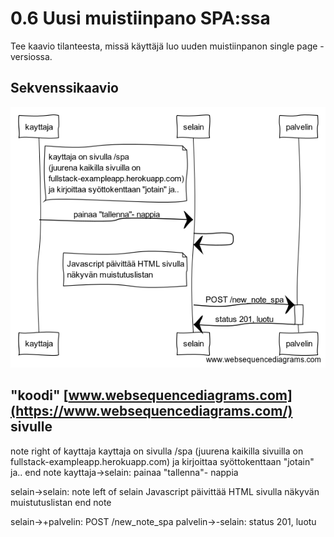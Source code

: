 # 0.6 Uusi muistiinpano SPA:ssa

Tee kaavio tilanteesta, missä käyttäjä luo uuden muistiinpanon single page -versiossa.

## Sekvenssikaavio

![Sekvenssikaavio](06.png)

## "koodi" [www.websequencediagrams.com](https://www.websequencediagrams.com/) sivulle

note right of kayttaja
	kayttaja on sivulla /spa
	(juurena kaikilla sivuilla on
	fullstack-exampleapp.herokuapp.com)
	ja kirjoittaa syöttokenttaan "jotain" ja.. 
end note
kayttaja->selain: painaa "tallenna"- nappia


selain->selain: 
note left of selain
    Javascript päivittää HTML sivulla 
    näkyvän muistutuslistan
end note

selain->+palvelin: POST /new_note_spa
palvelin->-selain: status 201, luotu


